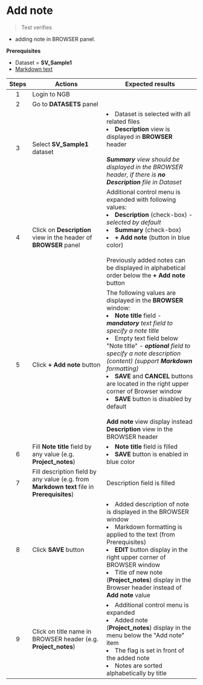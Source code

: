 # Add note

> Test verifies

- adding note in BROWSER panel.

**Prerequisites**

- Dataset = **SV_Sample1**
- [Markdown text](Note_data/Markdown_example.md) 


| Steps | Actions| Expected results|                                                                                                                                                                                                                                                                                                                                                                                                                                                                                
| :-----: | ---- | ---- |
|   1   | Login to NGB||
|   2   | Go to **DATASETS** panel||
|   3   | Select **SV_Sample1** dataset| <li> Dataset is selected with all related files <li>**Description** view is displayed in **BROWSER** header <br><br> ***Summary** view should be displayed in the BROWSER header, if there is **no Description** file in Dataset*|
|   4   | Click on **Description** view in the header of **BROWSER** panel | Additional control menu is expanded with following values:<li>**Description** (check-box) - *selected by default* <li>**Summary** (check-box) <li> **+ Add note** (button in blue color) <br><br>Previously added notes can be displayed in alphabetical order below the **+ Add note** button|                                                                     
|   5   | Click **+ Add note** button| The following values are displayed in the **BROWSER** window:<br><li> **Note title** field - ***mandatory** text field to specify a note title* <li> Empty text field below "Note title" - ***optional** field to specify a note description (content) (support **Markdown** formatting)* <li> **SAVE** and **CANCEL** buttons are located in the right upper corner of Browser window <li> **SAVE** button is disabled by default <br><br>**Add note** view display instead **Description** view in the BROWSER header |
|   6   | Fill **Note title** field by any value (e.g. **Project_notes**)| <li>**Note title** field is filled <li> **SAVE** button is enabled in blue color|
|   7   | Fill description field by any value (e.g. from  **Markdown text** file in **Prerequisites**)| Description field is filled |                                     
|   8   | Click **SAVE** button| <li>Added description of note is displayed in the BROWSER window <li> Markdown formatting is applied to the text (from Prerequisites)<li> **EDIT** button display in the right upper corner of BROWSER window <li>Title of new note (**Project_notes**) display in the Browser header instead of **Add note** value|                                                                                                                          
|   9   | Click on title name in BROWSER header (e.g. **Project_notes**)|  <li> Additional control menu is expanded  <li> Added note (**Project_notes**) display in the menu below the "Add note" item <li> The flag is set in front of the added note <li> Notes are sorted alphabetically by title|                                                                                                                                                                                                                                                                                                                                                                                                                                                                                       

